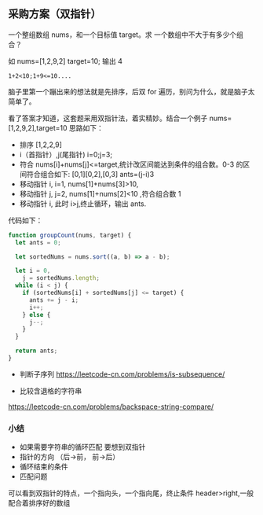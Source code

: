 ## 采购方案（双指针）

一个整组数组 nums，和一个目标值 target。求 一个数组中不大于有多少个组合？

如 nums=[1,2,9,2] target=10; 输出 4

    1+2<10;1+9<=10....

脑子里第一个蹦出来的想法就是先排序，后双 for 遍历，别问为什么，就是脑子太简单了。

看了答案才知道，这套题采用双指针法，着实精妙。结合一个例子 nums=[1,2,9,2],target=10
思路如下：

- 排序 [1,2,2,9]
- i（首指针）,j(尾指针) i=0;j=3;
- 符合 nums[i]+nums[j]<=target,统计改区间能达到条件的组合数。0-3 的区间符合组合如下:
  [0,1][0,2],[0,3] ants=(j-i)3
- 移动指针 i, i=1, nums[1]+nums[3]>10,
- 移动指针 j, j=2, nums[1]+nums[2]<10 ,符合组合数 1
- 移动指针 i, 此时 i>j,终止循环，输出 ants.

代码如下：

```js
function groupCount(nums, target) {
  let ants = 0;

  let sortedNums = nums.sort((a, b) => a - b);

  let i = 0,
    j = sortedNums.length;
  while (i < j) {
    if (sortedNums[i] + sortedNums[j] <= target) {
      ants += j - i;
      i++;
    } else {
      j--;
    }
  }

  return ants;
}
```

- 判断子序列
  https://leetcode-cn.com/problems/is-subsequence/

- 比较含退格的字符串

https://leetcode-cn.com/problems/backspace-string-compare/

### 小结

- 如果需要字符串的循环匹配 要想到双指针
- 指针的方向 （后->前， 前->后）
- 循环结束的条件
- 匹配问题

可以看到双指针的特点，一个指向头，一个指向尾，终止条件 header>right,一般配合着排序好的数组
